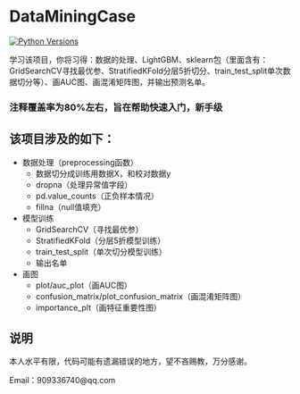 # DataMiningCase
<a href="https://pypi.org/project/lightgbm" rel="nofollow"><img src="https://camo.githubusercontent.com/34244ae628b4cb096fa26305abc1304e5d1b5e33/68747470733a2f2f696d672e736869656c64732e696f2f707970692f707976657273696f6e732f6c6967687467626d2e7376673f6c6f676f3d707974686f6e266c6f676f436f6c6f723d7768697465" alt="Python Versions" data-canonical-src="https://img.shields.io/pypi/pyversions/lightgbm.svg?logo=python&amp;logoColor=white" style="max-width:100%;"></a>

学习该项目，你将习得：数据的处理、LightGBM、sklearn包（里面含有：GridSearchCV寻找最优参、StratifiedKFold分层5折切分、train_test_split单次数据切分等）、画AUC图、画混淆矩阵图，并输出预测名单。
### 注释覆盖率为80%左右，旨在帮助快速入门，新手级

## 该项目涉及的如下：
<ul>
  <li> 数据处理（preprocessing函数）
    <ul>
      <li> 数据切分成训练用数据X，和校对数据y
      <li> dropna（处理异常值字段）
      <li> pd.value_counts（正负样本情况）
      <li> fillna（null值填充）
    </ul>
  <li> 模型训练
    <ul>
      <li> GridSearchCV（寻找最优参）
      <li> StratifiedKFold（分层5折模型训练）
      <li> train_test_split（单次切分模型训练）
      <li> 输出名单
    </ul>
  <li> 画图
    <ul>
      <li> plot/auc_plot（画AUC图）
      <li> confusion_matrix/plot_confusion_matrix（画混淆矩阵图）
      <li> importance_plt（画特征重要性图）
    </ul>
</ul>


## 说明
<p> 本人水平有限，代码可能有遗漏错误的地方，望不吝赐教，万分感谢。
<p> Email：909336740@qq.com
